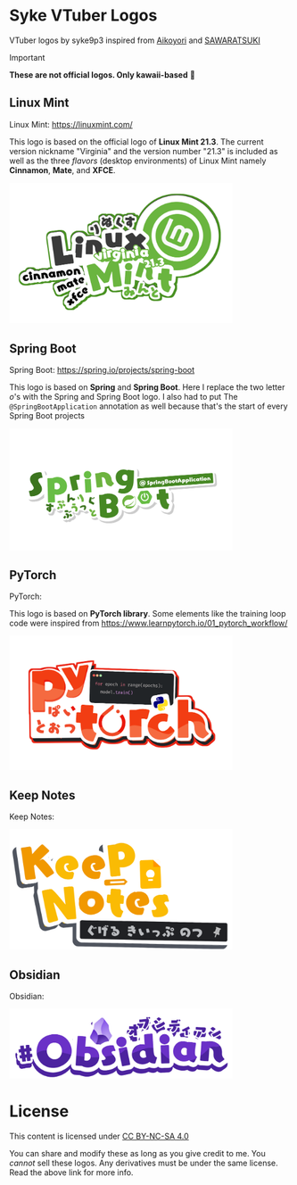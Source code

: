 # Syke VTuber Logos

VTuber logos by syke9p3 inspired from [Aikoyori](https://github.com/Aikoyori/ProgrammingVTuberLogos/) and [SAWARATSUKI](https://github.com/SAWARATSUKI/KawaiiLogos) 

> [!IMPORTANT]
>
> **These are not official logos. Only kawaii-based** 🌟

## Linux Mint
Linux Mint: https://linuxmint.com/

This logo is based on the official logo of **Linux Mint 21.3**. The current version nickname "Virginia" and the version number "21.3" is included as well as the three *flavors* (desktop environments) of Linux Mint namely **Cinnamon**, **Mate**, and **XFCE**. 

<img width="400" src="Linux Mint/MintStroked.png">

## Spring Boot
Spring Boot: https://spring.io/projects/spring-boot

This logo is based on **Spring** and **Spring Boot**. Here I replace the two letter *o*'s with the Spring and Spring Boot logo. I also had to put The ```@SpringBootApplication``` annotation as well because that's the start of every Spring Boot projects  

<img width="400" src="SpringBoot/SpringBoot.png">

## PyTorch
PyTorch: 

This logo is based on **PyTorch library**. Some elements like the training loop code were inspired from https://www.learnpytorch.io/01_pytorch_workflow/
 

<img width="400" src="Pytorch/Pytorch.png">


## Keep Notes
Keep Notes: 


 

<img width="400" src="Keep Notes/KeepNotes.png">

## Obsidian
Obsidian: 
 

<img width="400" src="Obsidian/Obsidian.png">

# License
This content is licensed under [CC BY-NC-SA 4.0](https://creativecommons.org/licenses/by-nc-sa/4.0/deed.en)

You can share and modify these as long as you give credit to me. You *cannot*
sell these logos. Any derivatives must be under the same license. Read the
above link for more info.
